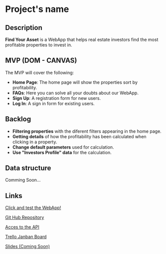 # Project's name

## Description
**Find Your Asset** is a WebApp that helps real estate investors find the most profitable properties to invest in.


## MVP (DOM - CANVAS)
The MVP will cover the following:
- **Home Page**: The home page will show the properties sort by profitability.
- **FAQs**: Here you can solve all your doubts about our WebApp.
- **Sign Up**: A registration form for new users.
- **Log In**: A sign in form for existing users.


## Backlog    
- **Filtering properties** with the diferent filters appearing in the home page.
- **Getting details** of how the profitability has been calculated when clicking in a property.
- **Change default parameters** used for calculation.
- **Use "Investors Profile" data** for the calculation.


## Data structure
Comming Soon...


## Links

[Click and test the WebApp!](https://estevemartin.github.io/IH-M1-Project/)

[Git Hub Repository](https://github.com/Estevemartin/IH-M1-Project)

[Acces to the API](https://rapidapi.com/apidojo/api/realtor/endpoints)

[Trello Janban Board](https://trello.com/b/j6Ilrtof/find-your-asset)

[Slides (Coming Soon)]()


